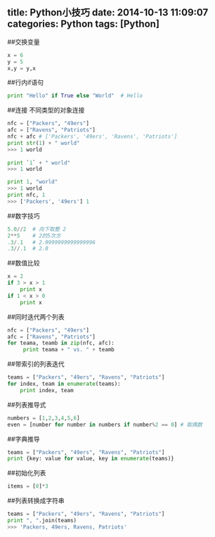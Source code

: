 title: Python小技巧
date: 2014-10-13 11:09:07
categories: Python
tags: [Python]
---
<!--more-->
##交换变量
```python
x = 6
y = 5
x,y = y,x
```
##行内if语句
```python
print "Hello" if True else "World"	# Hello
```
##连接
不同类型的对象连接
```python
nfc = ["Packers", "49ers"]
afc = ["Ravens", "Patriots"]
nfc + afc # ['Packers', '49ers', 'Ravens', 'Patriots']
print str(1) + " world"
>>> 1 world
 
print `1` + " world"
>>> 1 world

print 1, "world"
>>> 1 world
print nfc, 1
>>> ['Packers', '49ers'] 1
```
##数字技巧
```python
5.0//2 	# 向下取整 2
2**5 	# 2的5次方
.3/.1	# 2.9999999999999996
.3//.1	# 2.0
```
##数值比较
```python
x = 2
if 3 > x > 1
	print x
if 1 < x > 0
	print x
```
##同时迭代两个列表
```python
nfc = ["Packers", "49ers"]
afc = ["Ravens", "Patriots"]
for teama, teamb in zip(nfc, afc):
     print teama + " vs. " + teamb
```
##带索引的列表迭代
```python
teams = ["Packers", "49ers", "Ravens", "Patriots"]
for index, team in enumerate(teams):
    print index, team
```
##列表推导式
```python
numbers = [1,2,3,4,5,6]
even = [number for number in numbers if number%2 == 0] # 取偶数
```
##字典推导
```python
teams = ["Packers", "49ers", "Ravens", "Patriots"]
print {key: value for value, key in enumerate(teams)}
```
##初始化列表
```python
items = [0]*3
```
##列表转换成字符串
```python
teams = ["Packers", "49ers", "Ravens", "Patriots"]
print ", ".join(teams)
>>> 'Packers, 49ers, Ravens, Patriots'
```